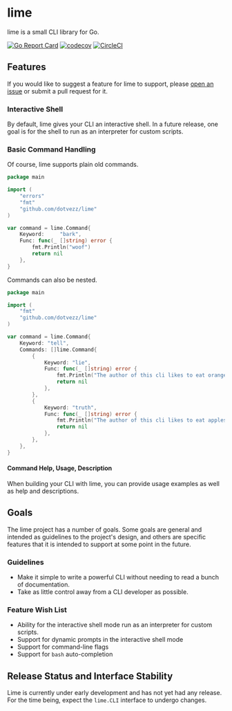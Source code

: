 # lime
lime is a small CLI library for Go.

[![Go Report Card](https://goreportcard.com/badge/github.com/dotvezz/lime)](https://goreportcard.com/report/github.com/dotvezz/lime)
[![codecov](https://codecov.io/gh/dotvezz/lime/branch/master/graph/badge.svg)](https://codecov.io/gh/dotvezz/lime)
[![CircleCI](https://circleci.com/gh/dotvezz/lime/tree/master.svg?style=svg)](https://circleci.com/gh/dotvezz/lime/tree/master)

## Features

If you would like to suggest a feature for lime to support, please [open an issue](https://github.com/dotvezz/lime/issues) or submit a pull request for it.

### Interactive Shell

By default, lime gives your CLI an interactive shell. In a future release, one goal is for the shell to run as an interpreter for custom scripts.

### Basic Command Handling

Of course, lime supports plain old commands.

```go
package main

import (
	"errors"
	"fmt"
	"github.com/dotvezz/lime"
)

var command = lime.Command{
    Keyword:     "bark",
    Func: func(_ []string) error {
        fmt.Println("woof")
        return nil
    },
}
```

Commands can also be nested.

```go
package main

import (
	"fmt"
	"github.com/dotvezz/lime"
)

var command = lime.Command{
	Keyword: "tell",
	Commands: []lime.Command{
		{
			Keyword: "lie",
			Func: func(_ []string) error {
				fmt.Println("The author of this cli likes to eat oranges.")
				return nil
			},
		},
		{
			Keyword: "truth",
			Func: func(_ []string) error {
				fmt.Println("The author of this cli likes to eat apples.")
				return nil
			},
		},
	},
}
```

#### Command Help, Usage, Description

When building your CLI with lime, you can provide usage examples as well as help and descriptions.

## Goals

The lime project has a number of goals. Some goals are general and intended as guidelines to the project's design, and others are specific features that it is intended to support at some point in the future.

### Guidelines

- Make it simple to write a powerful CLI without needing to read a bunch of documentation.
- Take as little control away from a CLI developer as possible.

### Feature Wish List

- Ability for the interactive shell mode run as an interpreter for custom scripts.
- Support for dynamic prompts in the interactive shell mode
- Support for command-line flags
- Support for `bash` auto-completion

## Release Status and Interface Stability

Lime is currently under early development and has not yet had any release. For the time being,
expect the `lime.CLI` interface to undergo changes.
